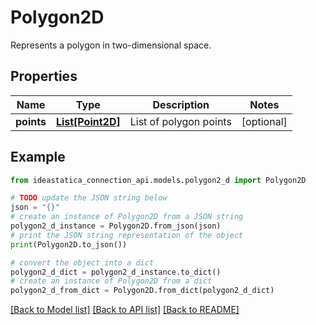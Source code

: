 # Polygon2D

Represents a polygon in two-dimensional space.

## Properties

Name | Type | Description | Notes
------------ | ------------- | ------------- | -------------
**points** | [**List[Point2D]**](Point2D.md) | List of polygon points | [optional] 

## Example

```python
from ideastatica_connection_api.models.polygon2_d import Polygon2D

# TODO update the JSON string below
json = "{}"
# create an instance of Polygon2D from a JSON string
polygon2_d_instance = Polygon2D.from_json(json)
# print the JSON string representation of the object
print(Polygon2D.to_json())

# convert the object into a dict
polygon2_d_dict = polygon2_d_instance.to_dict()
# create an instance of Polygon2D from a dict
polygon2_d_from_dict = Polygon2D.from_dict(polygon2_d_dict)
```
[[Back to Model list]](../README.md#documentation-for-models) [[Back to API list]](../README.md#documentation-for-api-endpoints) [[Back to README]](../README.md)


